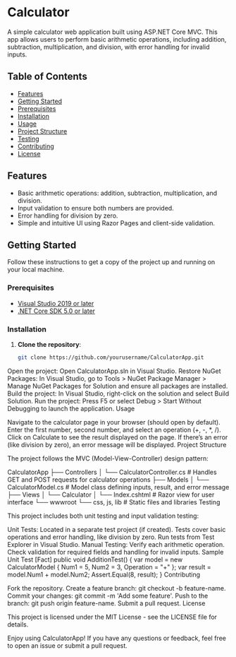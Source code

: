 # Calculator

A simple calculator web application built using ASP.NET Core MVC. This app allows users to perform basic arithmetic operations, including addition, subtraction, multiplication, and division, with error handling for invalid inputs.

## Table of Contents
- [Features](#features)
- [Getting Started](#getting-started)
- [Prerequisites](#prerequisites)
- [Installation](#installation)
- [Usage](#usage)
- [Project Structure](#project-structure)
- [Testing](#testing)
- [Contributing](#contributing)
- [License](#license)

## Features

- Basic arithmetic operations: addition, subtraction, multiplication, and division.
- Input validation to ensure both numbers are provided.
- Error handling for division by zero.
- Simple and intuitive UI using Razor Pages and client-side validation.

## Getting Started

Follow these instructions to get a copy of the project up and running on your local machine.

### Prerequisites

- [Visual Studio 2019 or later](https://visualstudio.microsoft.com/downloads/)
- [.NET Core SDK 5.0 or later](https://dotnet.microsoft.com/download/dotnet)

### Installation

1. **Clone the repository**:
   ```bash
   git clone https://github.com/yourusername/CalculatorApp.git
Open the project:
Open CalculatorApp.sln in Visual Studio.
Restore NuGet Packages:
In Visual Studio, go to Tools > NuGet Package Manager > Manage NuGet Packages for Solution and ensure all packages are installed.
Build the project:
In Visual Studio, right-click on the solution and select Build Solution.
Run the project:
Press F5 or select Debug > Start Without Debugging to launch the application.
Usage

Navigate to the calculator page in your browser (should open by default).
Enter the first number, second number, and select an operation (+, -, *, /).
Click on Calculate to see the result displayed on the page.
If there’s an error (like division by zero), an error message will be displayed.
Project Structure

The project follows the MVC (Model-View-Controller) design pattern:

CalculatorApp
├── Controllers
│   └── CalculatorController.cs       # Handles GET and POST requests for calculator operations
├── Models
│   └── CalculatorModel.cs            # Model class defining inputs, result, and error message
├── Views
│   └── Calculator
│       └── Index.cshtml              # Razor view for user interface
└── wwwroot
    └── css, js, lib                  # Static files and libraries
Testing

This project includes both unit testing and input validation testing:

Unit Tests: Located in a separate test project (if created).
Tests cover basic operations and error handling, like division by zero.
Run tests from Test Explorer in Visual Studio.
Manual Testing:
Verify each arithmetic operation.
Check validation for required fields and handling for invalid inputs.
Sample Unit Test
[Fact]
public void AdditionTest()
{
    var model = new CalculatorModel { Num1 = 5, Num2 = 3, Operation = "+" };
    var result = model.Num1 + model.Num2;
    Assert.Equal(8, result);
}
Contributing

Fork the repository.
Create a feature branch: git checkout -b feature-name.
Commit your changes: git commit -m 'Add some feature'.
Push to the branch: git push origin feature-name.
Submit a pull request.
License

This project is licensed under the MIT License - see the LICENSE file for details.

Enjoy using CalculatorApp! If you have any questions or feedback, feel free to open an issue or submit a pull request.
